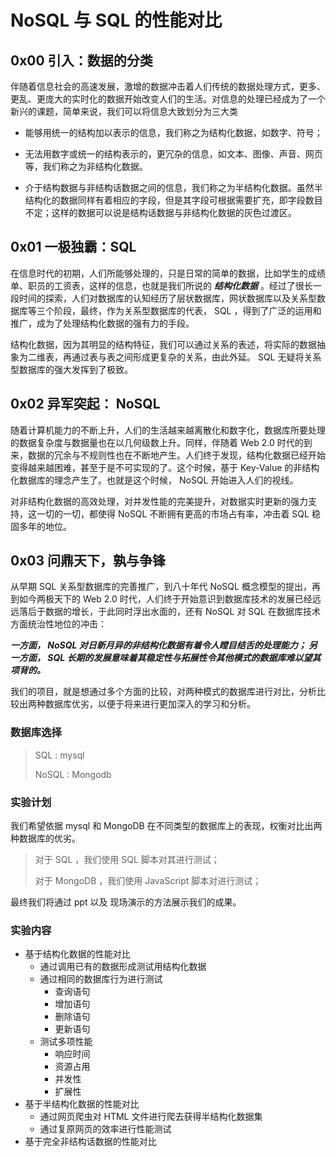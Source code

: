 NoSQL 与 SQL 的性能对比
=====================

## 0x00	引入：数据的分类

伴随着信息社会的高速发展，激增的数据冲击着人们传统的数据处理方式，更多、更乱、更庞大的实时化的数据开始改变人们的生活。对信息的处理已经成为了一个新兴的课题，简单来说，我们可以将信息大致划分为三大类

+ 能够用统一的结构加以表示的信息，我们称之为结构化数据，如数字、符号；

+ 无法用数字或统一的结构表示的，更冗杂的信息，如文本、图像、声音、网页等，我们称之为非结构化数据。

+ 介于结构数据与非结构话数据之间的信息，我们称之为半结构化数据。虽然半结构化的数据同样有着相应的字段，但是其字段可根据需要扩充，即字段数目不定；这样的数据可以说是结构话数据与非结构化数据的灰色过渡区。

## 0x01		一极独霸：SQL

在信息时代的初期，人们所能够处理的，只是日常的简单的数据，比如学生的成绩单、职员的工资表，这样的信息，也就是我们所说的 ___结构化数据___ 。经过了很长一段时间的探索，人们对数据库的认知经历了层状数据库，网状数据库以及关系型数据库等三个阶段，最终，作为关系型数据库的代表， SQL ，得到了广泛的运用和推广，成为了处理结构化数据的强有力的手段。

结构化数据，因为其明显的结构特征，我们可以通过关系的表述，将实际的数据抽象为二维表，再通过表与表之间形成更复杂的关系，由此外延。 SQL 无疑将关系型数据库的强大发挥到了极致。

## 0x02	 异军突起： NoSQL

随着计算机能力的不断上升，人们的生活越来越离散化和数字化，数据库所要处理的数据复杂度与数据量也在以几何级数上升。同样，伴随着 Web 2.0 时代的到来，数据的冗余与不规则性也在不断地产生。人们终于发现，结构化数据已经开始变得越来越困难，甚至于是不可实现的了。这个时候，基于 Key-Value 的非结构化数据库的理念产生了。也就是这个时候， NoSQL 开始进入人们的视线。

对非结构化数据的高效处理，对并发性能的完美提升，对数据实时更新的强力支持，这一切的一切，都使得 NoSQL 不断拥有更高的市场占有率，冲击着 SQL 稳固多年的地位。

## 0x03 	问鼎天下，孰与争锋

从早期 SQL 关系型数据库的完善推广，到八十年代 NoSQL 概念模型的提出，再到如今两极天下的 Web 2.0 时代，人们终于开始意识到数据库技术的发展已经远远落后于数据的增长，于此同时浮出水面的，还有 NoSQL 对 SQL 在数据库技术方面统治性地位的冲击：

___一方面， NoSQL 对日新月异的非结构化数据有着令人瞠目结舌的处理能力； 另一方面， SQL 长期的发展意味着其稳定性与拓展性令其他模式的数据库难以望其项背的。___

我们的项目，就是想通过多个方面的比较，对两种模式的数据库进行对比，分析比较出两种数据库优劣，以便于将来进行更加深入的学习和分析。

### 数据库选择

> SQL : mysql
>
> NoSQL : Mongodb

### 实验计划

我们希望依据 mysql 和 MongoDB 在不同类型的数据库上的表现，权衡对比出两种数据库的优劣。

> 对于 SQL ，我们使用 SQL 脚本对其进行测试；
>
> 对于 MongoDB ，我们使用 JavaScript 脚本对进行测试；

最终我们将通过 ppt 以及 现场演示的方法展示我们的成果。

### 实验内容

+ 基于结构化数据的性能对比
	+ 通过调用已有的数据形成测试用结构化数据
	+ 通过相同的数据库行为进行测试
		+ 查询语句
		+ 增加语句
		+ 删除语句
		+ 更新语句
	+ 测试多项性能
		+ 响应时间
		+ 资源占用
		+ 并发性
		+ 扩展性
+ 基于半结构化数据的性能对比
	+ 通过网页爬虫对 HTML 文件进行爬去获得半结构化数据集
	+ 通过复原网页的效率进行性能测试
+ 基于完全非结构话数据的性能对比
